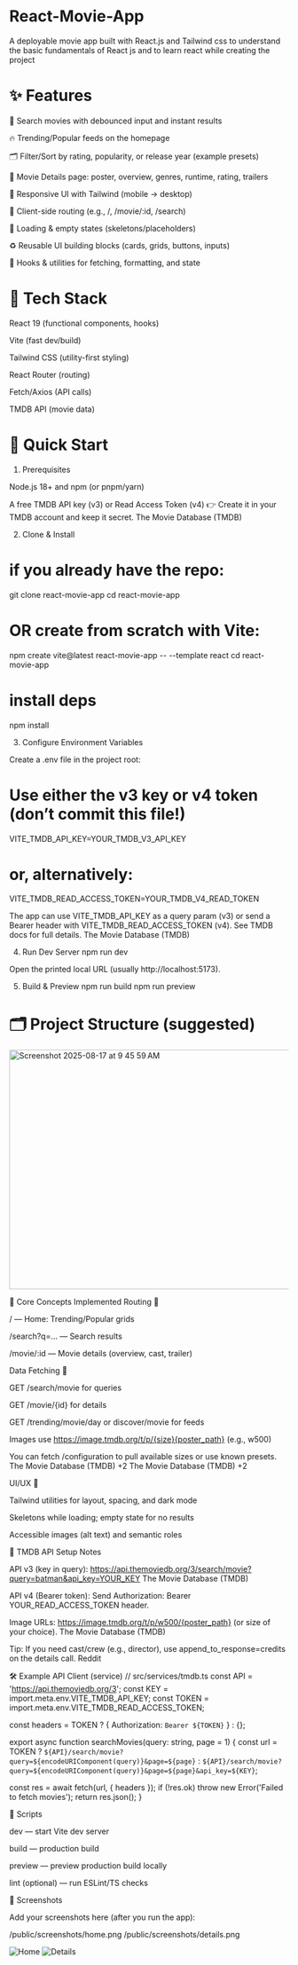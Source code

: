 # React-Movie-App
A deployable movie app built with React.js and Tailwind css to understand the basic fundamentals of React js and to learn react while creating the project

# ✨ Features

🔎 Search movies with debounced input and instant results

🔥 Trending/Popular feeds on the homepage

🗂️ Filter/Sort by rating, popularity, or release year (example presets)

📄 Movie Details page: poster, overview, genres, runtime, rating, trailers

📱 Responsive UI with Tailwind (mobile → desktop)

🧭 Client-side routing (e.g., /, /movie/:id, /search)

🧼 Loading & empty states (skeletons/placeholders)

♻️ Reusable UI building blocks (cards, grids, buttons, inputs)

🧩 Hooks & utilities for fetching, formatting, and state


# 🧰 Tech Stack

React 19 (functional components, hooks)

Vite (fast dev/build)

Tailwind CSS (utility-first styling)

React Router (routing)

Fetch/Axios (API calls)

TMDB API (movie data)

# 🚀 Quick Start
1) Prerequisites

Node.js 18+ and npm (or pnpm/yarn)

A free TMDB API key (v3) or Read Access Token (v4)
👉 Create it in your TMDB account and keep it secret. 
The Movie Database (TMDB)

2) Clone & Install
# if you already have the repo:
git clone <your-repo-url> react-movie-app
cd react-movie-app

# OR create from scratch with Vite:
npm create vite@latest react-movie-app -- --template react
cd react-movie-app

# install deps
npm install

3) Configure Environment Variables

Create a .env file in the project root:

# Use either the v3 key or v4 token (don’t commit this file!)
VITE_TMDB_API_KEY=YOUR_TMDB_V3_API_KEY
# or, alternatively:
VITE_TMDB_READ_ACCESS_TOKEN=YOUR_TMDB_V4_READ_TOKEN


The app can use VITE_TMDB_API_KEY as a query param (v3) or send a Bearer header with VITE_TMDB_READ_ACCESS_TOKEN (v4). See TMDB docs for full details. 
The Movie Database (TMDB)

4) Run Dev Server
npm run dev


Open the printed local URL (usually http://localhost:5173).

5) Build & Preview
npm run build
npm run preview

# 🗂️ Project Structure (suggested)

<img width="769" height="432" alt="Screenshot 2025-08-17 at 9 45 59 AM" src="https://github.com/user-attachments/assets/c3555356-0a08-4b56-8cb4-dea9d22db249" />




🧱 Core Concepts Implemented
Routing 🧭

/ — Home: Trending/Popular grids

/search?q=… — Search results

/movie/:id — Movie details (overview, cast, trailer)

Data Fetching 🔌

GET /search/movie for queries

GET /movie/{id} for details

GET /trending/movie/day or discover/movie for feeds

Images use https://image.tmdb.org/t/p/{size}{poster_path} (e.g., w500)

You can fetch /configuration to pull available sizes or use known presets. 
The Movie Database (TMDB)
+2
The Movie Database (TMDB)
+2

UI/UX 🎨

Tailwind utilities for layout, spacing, and dark mode

Skeletons while loading; empty state for no results

Accessible images (alt text) and semantic roles

🔐 TMDB API Setup Notes

API v3 (key in query):
https://api.themoviedb.org/3/search/movie?query=batman&api_key=YOUR_KEY 
The Movie Database (TMDB)

API v4 (Bearer token):
Send Authorization: Bearer YOUR_READ_ACCESS_TOKEN header.

Image URLs:
https://image.tmdb.org/t/p/w500/{poster_path} (or size of your choice). 
The Movie Database (TMDB)

Tip: If you need cast/crew (e.g., director), use append_to_response=credits on the details call. 
Reddit

🛠️ Example API Client (service)
// src/services/tmdb.ts
const API = 'https://api.themoviedb.org/3';
const KEY = import.meta.env.VITE_TMDB_API_KEY;
const TOKEN = import.meta.env.VITE_TMDB_READ_ACCESS_TOKEN;

const headers = TOKEN ? { Authorization: `Bearer ${TOKEN}` } : {};

export async function searchMovies(query: string, page = 1) {
  const url = TOKEN
    ? `${API}/search/movie?query=${encodeURIComponent(query)}&page=${page}`
    : `${API}/search/movie?query=${encodeURIComponent(query)}&page=${page}&api_key=${KEY}`;

  const res = await fetch(url, { headers });
  if (!res.ok) throw new Error('Failed to fetch movies');
  return res.json();
}

🧪 Scripts

dev — start Vite dev server

build — production build

preview — preview production build locally

lint (optional) — run ESLint/TS checks

📸 Screenshots

Add your screenshots here (after you run the app):

/public/screenshots/home.png
/public/screenshots/details.png

![Home](public/screenshots/home.png)
![Details](public/screenshots/details.png)




